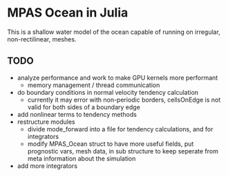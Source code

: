 # MPAS Ocean in Julia

This is a shallow water model of the ocean capable of running on irregular, non-rectilinear, meshes.


## TODO
 * analyze performance and work to make GPU kernels more performant
     * memory management / thread communication
 * do boundary conditions in normal velocity tendency calculation
     * currently it may error with non-periodic borders, cellsOnEdge is not valid for both sides of a boundary edge
 * add nonlinear terms to tendency methods
 * restructure modules
     * divide mode_forward into a file for tendency calculations, and for integrators
     * modify MPAS_Ocean struct to have more useful fields, put prognostic vars, mesh data, in sub structure to keep seperate from meta information about the simulation
 * add more integrators